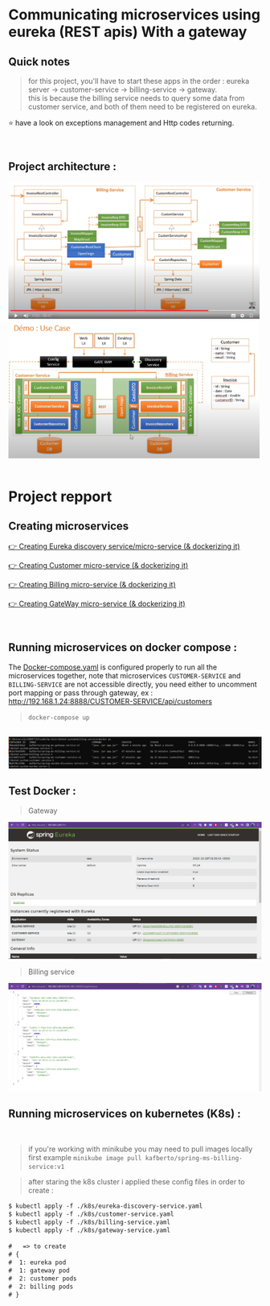 # Communicating microservices using eureka (REST apis) With  a gateway

## Quick notes

> for this project, you'll have to start these apps in the order : eureka server -> customer-service -> billing-service -> gateway. <br> this is because the billing service needs to query some data from customer service, and both of them need to be registered on eureka.

⭐ have a look on exceptions management and Http codes returning.

<br>

##  Project architecture :

<img src="./imgs/1.png" width="500px">

<br>

<img src="./imgs/2.png" width="500px">

<br>
<br>

# Project repport

## Creating microservices

[👉 Creating Eureka discovery service/micro-service (& dockerizing it)](./eureka-discovery-service)


[👉 Creating Customer micro-service (& dockerizing it)](./customer-service)


[👉 Creating Billing micro-service (& dockerizing it)](./billing-service)


[👉 Creating GateWay micro-service (& dockerizing it)](./gateway-service/)

<br>

## Running microservices on docker compose :

The [Docker-compose.yaml](./Docker-compose.yaml) is configured properly to run all the microservices together, note that microservices `CUSTOMER-SERVICE` and `BILLING-SERVICE` are not accessible directly, you need either to uncomment port mapping or pass through gateway, ex : http://192.168.1.24:8888/CUSTOMER-SERVICE/api/customers

> `docker-compose up`
<br>

<img src="./imgs/3.png" >

<br>

## Test Docker :

>Gateway

<img src="./imgs/4.png" >

>Billing service

<img src="./imgs/5.png" >


## Running microservices on kubernetes (K8s) :

<br>

> if you're working with minikube you may need to pull images locally first example `minikube image pull kafberto/spring-ms-billing-service:v1`

> after staring the k8s cluster i applied these config files in order to create  :
```
$ kubectl apply -f ./k8s/eureka-discovery-service.yaml
$ kubectl apply -f ./k8s/customer-service.yaml
$ kubectl apply -f ./k8s/billing-service.yaml
$ kubectl apply -f ./k8s/gateway-service.yaml

#   => to create 
# {
#  1: eureka pod
#  1: gateway pod
#  2: customer pods
#  2: billing pods
# }

```

